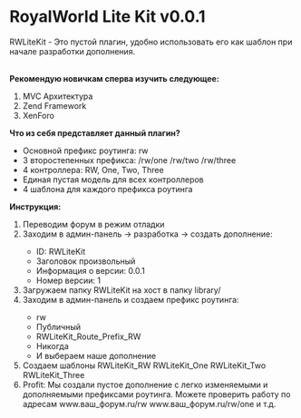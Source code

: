 <h1>RoyalWorld Lite Kit v0.0.1</h1>
<p>RWLiteKit - Это пустой плагин, удобно использовать его как шаблон при начале разработки дополнения.</p>
<br/>
<b>Рекомендую новичкам сперва изучить следующее:</b>
<ol>
  <li>MVC Архитектура</li>
  <li>Zend Framework</li>
  <li>XenForo</li>
</ol>
<b>Что из себя представляет данный плагин?</b>
<ul>
  <li>Основной префикс роутинга: rw</li>
  <li>3 второстепенных префикса: /rw/one /rw/two /rw/three</li>
  <li>4 контроллера: RW, One, Two, Three</li>
  <li>Единая пустая модель для всех контроллеров</li>
  <li>4 шаблона для каждого префикса роутинга</li>
</ul>
<b>Инструкция:</b>
<ol>
  <li>Переводим форум в режим отладки</li>
  <li>Заходим в админ-панель -> разработка -> создать дополнение:</li>
  <ul>
    <li>ID: RWLiteKit</li>
    <li>Заголовок произвольный</li>
    <li>Информация о версии: 0.0.1</li>
    <li>Номер версии: 1</li>
  </ul>
  <li>Загружаем папку RWLiteKit на хост в папку library/</li>
  <li>Заходим в админ-панель и создаем префикс роутинга:</li>
    <ul>
    <li>rw</li>
    <li>Публичный</li>
    <li>RWLiteKit_Route_Prefix_RW</li>
    <li>Никогда</li>
    <li>И выбераем наше дополнение</li>
  </ul>
  <li>Создаем шаблоны RWLiteKit_RW RWLiteKit_One RWLiteKit_Two RWLiteKit_Three</li>
  <li>Profit: Мы создали пустое дополнение с легко изменяемыми и дополняемыми префиксами роутинга. Можете проверить работу по адресам www.ваш_форум.ru/rw www.ваш_форум.ru/rw/one и т.д.</li>
</ol>
